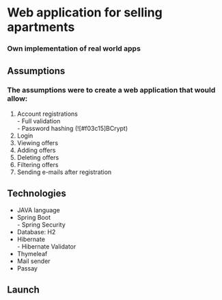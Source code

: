 # Web application for selling apartments 
### Own implementation of real world apps

## Assumptions
### The assumptions were to create a web application that would allow:
1. Account registrations
  <br /> - Full validation
  <br /> - Password hashing (![#f03c15]BCrypt)
2. Login 
3. Viewing offers
4. Adding offers
5. Deleting offers
5. Filtering offers
6. Sending e-mails after registration

## Technologies

- JAVA language
- Spring Boot 
<br /> - Spring Security
- Database: H2
- Hibernate
<br /> - Hibernate Validator
- Thymeleaf
- Mail sender
- Passay

## Launch


